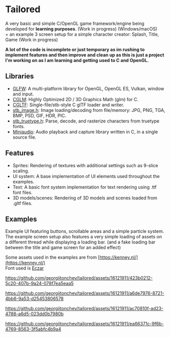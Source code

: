 # Tailored

A very basic and simple C/OpenGL game framework/engine being developed for **learning purposes**. (Work in progress) (Windows/macOS)  
\+ an example 3 screen setup for a simple character creator: Splash, Title, Game (Work in progress)  

**A lot of the code is incomplete or just temporary as im rushing to implement features and then improve and clean up as this is just a project I'm working on as I am learning and getting used to C and OpenGL.**

## Libraries
 - [GLFW](https://github.com/glfw/glfw): A multi-platform library for OpenGL, OpenGL ES, Vulkan, window and input.
 - [CGLM](https://github.com/recp/cglm): Highly Optimized 2D / 3D Graphics Math (glm) for C.
 - [CGLTF](https://github.com/jkuhlmann/cgltf): Single-file/stb-style C glTF loader and writer.
 - [stb_image.h](https://github.com/nothings/stb/blob/master/stb_image.h): Image loading/decoding from file/memory: JPG, PNG, TGA, BMP, PSD, GIF, HDR, PIC.
 - [stb_truetype.h](https://github.com/nothings/stb/blob/master/stb_truetype.h): Parse, decode, and rasterize characters from truetype fonts.
 - [Miniaudio](https://github.com/mackron/miniaudio): Audio playback and capture library written in C, in a single source file.

## Features
 - Sprites: Rendering of textures with additional settings such as 9-slice scaling.
 - UI system: A base implementation of UI elements used throughout the examples.
 - Text: A basic font system implementation for text rendering using .ttf font files.
 - 3D models/scenes: Rendering of 3D models and scenes loaded from .gltf files. 

## Examples
Example UI featuring buttons, scrollable areas and a simple particle system.  
The example screen setup also features a very simple loading of assets on a different thread while displaying a loading bar. (and a fake loading bar between the title and game screen for an added effect)

Some assets used in the examples are from [https://kenney.nl/](https://kenney.nl/)  
Font used is [Eczar](https://fonts.google.com/specimen/Eczar)

https://github.com/georgiitonchev/tailored/assets/16121911/423b0212-5c20-407b-9a24-078f7ea5eaa5  

https://github.com/georgiitonchev/tailored/assets/16121911/a6de7976-8721-4bb6-9a53-d25453806578  

https://github.com/georgiitonchev/tailored/assets/16121911/ac70810f-ad23-4788-a6d5-023dd0b7980b  

https://github.com/georgiitonchev/tailored/assets/16121911/ea66371c-9f6b-4769-8563-3f5abfc4b9a4







